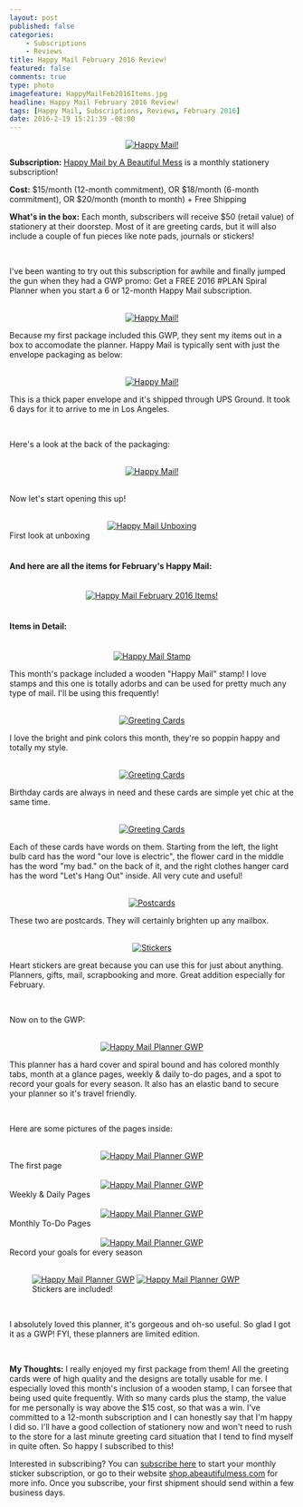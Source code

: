 ```yaml
---
layout: post
published: false
categories: 
    - Subscriptions
    - Reviews
title: Happy Mail February 2016 Review!
featured: false
comments: true
type: photo
imagefeature: HappyMailFeb2016Items.jpg
headline: Happy Mail February 2016 Review!
tags: [Happy Mail, Subscriptions, Reviews, February 2016]
date: 2016-2-19 15:21:39 -08:00
---
```


<center><a href="http://shop.abeautifulmess.com/happy-mail" target="_blank">
<img src="/images/HappyMailFeb2016Package.jpg" border="0" style="border:none;max-width:100%;" alt="Happy Mail!" />
</a></center>

<p><b>Subscription:</b> <a href="http://shop.abeautifulmess.com/happy-mail" target="_blank">Happy Mail by A Beautiful Mess</a> is a monthly stationery subscription!</p>
<p><b>Cost:</b> $15/month (12-month commitment), OR $18/month (6-month commitment), OR $20/month (month to month) + Free Shipping</p>
<p><b>What's in the box:</b> Each month, subscribers will receive $50 (retail value) of stationery at their doorstep. Most of it are greeting cards, but it will also include a couple of fun pieces like note pads, journals or stickers!</p>
<br>

<p>I've been wanting to try out this subscription for awhile and finally jumped the gun when they had a GWP promo: Get a FREE 2016 #PLAN Spiral Planner when you start a 6 or 12-month Happy Mail subscription.</p>

<br>

<center><a href="http://shop.abeautifulmess.com/happy-mail" target="_blank">
<img src="/images/HappyMailFeb2016Box.jpg" border="0" style="border:none;max-width:100%;" alt="Happy Mail!" />
</a></center>

<p>Because my first package included this GWP, they sent my items out in a box to accomodate the planner. Happy Mail is typically sent with just the envelope packaging as below:</p>

<br>

<center><a href="http://shop.abeautifulmess.com/happy-mail" target="_blank">
<img src="/images/HappyMailFeb2016Package.jpg" border="0" style="border:none;max-width:100%;" alt="Happy Mail!" />
</a></center>

<p>This is a thick paper envelope and it's shipped through UPS Ground. It took 6 days for it to arrive to me in Los Angeles.</p>

<br>

<p>Here's a look at the back of the packaging:</p>

<br>

<center><a href="http://shop.abeautifulmess.com/happy-mail" target="_blank">
<img src="/images/HappyMailFeb2016Package2.jpg" border="0" style="border:none;max-width:100%;" alt="Happy Mail!" />
</a></center>

<br>

<p>Now let's start opening this up!</p>

<br>

<center><a href="http://shop.abeautifulmess.com/happy-mail" target="_blank">
<img src="/images/HappyMailFeb2016OpenPackage.jpg" border="0" style="border:none;max-width:100%;" alt="Happy Mail Unboxing" />
</a></center>
<figcaption>First look at unboxing</figcaption>

<br>

<H4>And here are all the items for February's Happy Mail:</H4>

<br>

<center><a href="http://shop.abeautifulmess.com/happy-mail" target="_blank">
<img src="/images/HappyMailFeb2016Items.jpg" border="0" style="border:none;max-width:100%;" alt="Happy Mail February 2016 Items!" />
</a></center>

<br>

<H4> Items in Detail:</H4>

<br>

<center><a href="http://shop.abeautifulmess.com/happy-mail" target="_blank">
<img src="/images/HappyMailFeb2016Stamp.jpg" border="0" style="border:none;max-width:100%;" alt="Happy Mail Stamp" />
</a></center>

<p>This month's package included a wooden "Happy Mail" stamp! I love stamps and this one is totally adorbs and can be used for pretty much any type of mail. I'll be using this frequently!</p>

<br>

<center><a href="http://shop.abeautifulmess.com/happy-mail" target="_blank">
<img src="/images/HappyMailFeb2016GreetingCards.jpg" border="0" style="border:none;max-width:100%;" alt="Greeting Cards" />
</a></center>

<p>I love the bright and pink colors this month, they're so poppin happy and totally my style.</p>

<br>

<center><a href="http://shop.abeautifulmess.com/happy-mail" target="_blank">
<img src="/images/HappyMailFeb2016GreetingCards2.jpg" border="0" style="border:none;max-width:100%;" alt="Greeting Cards" />
</a></center>

<p>Birthday cards are always in need and these cards are simple yet chic at the same time.</p>

<br>

<center><a href="http://shop.abeautifulmess.com/happy-mail" target="_blank">
<img src="/images/HappyMailFeb2016GreetingCards3.jpg" border="0" style="border:none;max-width:100%;" alt="Greeting Cards" />
</a></center>

<p>Each of these cards have words on them. Starting from the left, the light bulb card has the word "our love is electric", the flower card in the middle has the word "my bad." on the back of it, and the right clothes hanger card has the word "Let's Hang Out" inside. All very cute and useful!</p>

<br>

<center><a href="http://shop.abeautifulmess.com/happy-mail" target="_blank">
<img src="/images/HappyMailFeb2016Postcards.jpg" border="0" style="border:none;max-width:100%;" alt="Postcards" />
</a></center>

<p>These two are postcards. They will certainly brighten up any mailbox.</p>

<br>

<center><a href="http://shop.abeautifulmess.com/happy-mail" target="_blank">
<img src="/images/HappyMailFeb2016Stickers.jpg" border="0" style="border:none;max-width:100%;" alt="Stickers" />
</a></center>

<p>Heart stickers are great because you can use this for just about anything. Planners, gifts, mail, scrapbooking and more. Great addition especially for February.</p>

<br>

<p>Now on to the GWP:</p>

<br>

<center><a href="http://shop.abeautifulmess.com/happy-mail" target="_blank">
<img src="/images/HappyMailFeb2016PlannerGWP.jpg" border="0" style="border:none;max-width:100%;" alt="Happy Mail Planner GWP" />
</a></center>

<p>This planner has a hard cover and spiral bound and has colored monthly tabs, month at a glance pages, weekly & daily to-do pages, and a spot to record your goals for every season. It also has an elastic band to secure your planner so it's travel friendly.</p>

<br>

<p>Here are some pictures of the pages inside:</p>

<br>

<center><a href="http://shop.abeautifulmess.com/happy-mail" target="_blank">
<img src="/images/HappyMailFeb2016PlannerGWP2.jpg" border="0" style="border:none;max-width:100%;" alt="Happy Mail Planner GWP" />
</a></center>
<figcaption>The first page</figcaption>

<br>

<center><a href="http://shop.abeautifulmess.com/happy-mail" target="_blank">
<img src="/images/HappyMailFeb2016PlannerGWP3.jpg" border="0" style="border:none;max-width:100%;" alt="Happy Mail Planner GWP" />
</a></center>
<figcaption>Weekly & Daily Pages</figcaption>

<br>

<center><a href="http://shop.abeautifulmess.com/happy-mail" target="_blank">
<img src="/images/HappyMailFeb2016PlannerGWP4.jpg" border="0" style="border:none;max-width:100%;" alt="Happy Mail Planner GWP" />
</a></center>
<figcaption>Monthly To-Do Pages</figcaption>

<br>

<center><a href="http://shop.abeautifulmess.com/happy-mail" target="_blank">
<img src="/images/HappyMailFeb2016PlannerGWP5.jpg" border="0" style="border:none;max-width:100%;" alt="Happy Mail Planner GWP" />
</a></center>
<figcaption>Record your goals for every season</figcaption>

<br>

<figure class="half">
      <a href="http://shop.abeautifulmess.com/happy-mail" target="_blank">
<img src="/images/HappyMailFeb2016PlannerGWP6.jpg" border="0" style="border:none;max-width:100%;" alt="Happy Mail Planner GWP" /></a>
      <a href="http://shop.abeautifulmess.com/happy-mail" target="_blank">
<img src="/images/HappyMailFeb2016PlannerGWP7.jpg" border="0" style="border:none;max-width:100%;" alt="Happy Mail Planner GWP" /></a>
        <figcaption>Stickers are included!</figcaption>
</figure>

<br>

<p>I absolutely loved this planner, it's gorgeous and oh-so useful. So glad I got it as a GWP! FYI, these planners are limited edition.</p>

<br>

<p><i class="icon-exclamation-sign"></i><b> My Thoughts:</b> I really enjoyed my first package from them! All the greeting cards were of high quality and the designs are totally usable for me. I especially loved this month's inclusion of a wooden stamp, I can forsee that being used quite frequently. With so many cards plus the stamp, the value for me personally is way above the $15 cost, so that was a win. I've committed to a 12-month subscription and I can honestly say that I'm happy I did so. I'll have a good collection of stationery now and won't need to rush to the store for a last minute greeting card situation that I tend to find myself in quite often. So happy I subscribed to this!</p>

<p>Interested in subscribing? You can <a href="http://shop.abeautifulmess.com/happy-mail" target="_blank">subscribe here</a> to start your monthly sticker subscription, or go to their website <a href="http://shop.abeautifulmess.com/happy-mail" target="_blank">shop.abeautifulmess.com</a> for more info. Once you subscribe, your first shipment should send within a few business days.</p>
